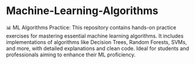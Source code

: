 # Machine-Learning-Algorithms
📊 ML Algorithms Practice: This repository contains hands-on practice exercises for mastering essential machine learning algorithms. It includes implementations of algorithms like Decision Trees, Random Forests, SVMs, and more, with detailed explanations and clean code. Ideal for students and professionals aiming to enhance their ML proficiency.
